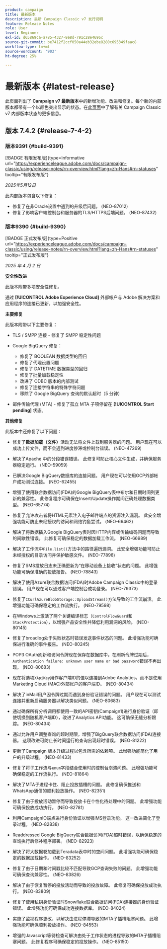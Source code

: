 ```yaml
---
product: campaign
title: 最新版本
description: 最新 Campaign Classic v7 发行说明
feature: Release Notes
role: User
level: Beginner
exl-id: d65869ca-a785-4327-8e8d-791c28e4696c
source-git-commit: be7412f2ccf050a44eb32ebe8280c695349faac8
workflow-type: tm+mt
source-wordcount: '903'
ht-degree: 25%

---
```


# 最新版本 {#latest-release}

此页面列出了 **Campaign v7 最新版本**&#x200B;中的新增功能、改进和修复。每个新的内部版本都带有一个以颜色突出显示的状态。在[此页面](rn-overview.md)中了解有关 Campaign Classic v7 内部版本状态的更多信息。

## 版本 7.4.2  {#release-7-4-2}

### 版本9391 {#build-9391}

[!BADGE 有限发布版]{type=Informative url="https://experienceleague.adobe.com/docs/campaign-classic/using/release-notes/rn-overview.html?lang=zh-Hans#rn-statuses" tooltip="有限发布版"}

_2025年5月12日_

此内部版本包含以下修复：

* 修复了在非Oracle设置中遇到的升级后问题。 (NEO-87012)
* 修复了影响客户端控制台和服务器的TLS/HTTPS后端问题。 (NEO-87432)

### 版本9390 {#build-9390}

[!BADGE 正式发布版]{type=Positive url="https://experienceleague.adobe.com/docs/campaign-classic/using/release-notes/rn-overview.html?lang=zh-Hans#rn-statuses" tooltip="正式发布版"}

_2025 年 4 月 2 日_

<!--
### Compatibility updates {#comp-7-4-2}

This release comes with the following compatibility updates:

* JQuery library update: fixes multiple UI issues (reports, web apps)
* PostgreSQL 15 and 16

-->

**安全性改进**

此版本附带多项安全性修复。

通过 **[!UICONTROL Adobe Experience Cloud]** 外部帐户与 Adobe 解决方案和应用程序的连接已更新，以加强安全性。

**主要修复**

此版本附带以下主要修复：

* TLS / SMPP 连接 - 修复了 SMPP 稳定性问题

* Google BigQuery 修复：

   * 修复了 BOOLEAN 数据类型的回归
   * 修复了代理设置问题
   * 修复了 DATETIME 数据类型的回归
   * 修复了批量加载稳定性
   * 改进了 ODBC 版本的内部测试
   * 修复了连接字符串的特殊字符问题
   * 移除了 Google BigQuery 查询的默认超时（5 分钟）

* 邮件传输代理 (MTA) - 修复了孤立 MTA 子项停留在 **[!UICONTROL Start pending]** 状态。


**其他修复**

此版本中还修复了以下问题：

* 修复了&#x200B;**数据加载（文件）**&#x200B;活动无法将文件上载到服务器<!--after an upgrade to version 8.3.8-->的问题。 用户现在可以成功上传文件，而不会遇到进度停滞或控制台错误。 (NEO-47269)

* 解决了Apache <!--following an upgrade to Adobe Campaign Classic 7.2.2 build 9349-->中的分段错误错误。 此修复可防止核心文件生成，并确保服务器稳定运行。 (NEO-59059)

* 已解决Google BigQuery数据库<!--after upgrading to version 7.3.3 build 9359-->的连接问题。 用户现在可以使用GCP外部帐户成功测试连接。 (NEO-62455)

* 增强了使用联合数据访问(FDA)的Google BigQuery表中布尔和日期时间列更新的兼容性。 此修复程序可确保在Insert/Update操作期间正确处理数据类型。 (NEO-65774)

* 修复了允许攻击者将HTML元素注入电子邮件端点的资源注入漏洞。 此安全增强功能可防止未经授权的访问和网络钓鱼尝试。 (NEO-66462)

* 解决了将数据插入Google BigQuery表时因HTTP内容或传输编码问题而导致的间歇性错误。 此修复可确保稳定的数据加载工作流。 (NEO-66989)

* 解决了工作流中`File.list()`方法中的路径遍历漏洞。 此安全增强功能可防止未经授权的目录访问并保护敏感文件。 (NEO-77898)

* 修复了SMS投放日志未正确更新为“在移动设备上接收”状态的问题。 此增强功能可确保准确的投放报告。 (NEO-78843)

* 解决了使用Azure联合数据访问(FDA)时Adobe Campaign Classic中的登录错误。 用户现在可以通过客户端控制台成功登录。 (NEO-79373)

* 修复了`CCurlAzureBlobStorage::UploadStream()`方法导致的工作流崩溃。 此增强功能可确保稳定的工作流执行。 (NEO-79598)

* 在Windows上激活了两个关键编译标志（`ControlFlowGuard`和`StackProtection`），以增强产品安全性并降低利用漏洞的风险。 (NEO-80145)

* 修复了broadlog处于失败状态时错误发送事件状态的问题。 此增强功能可确保进行准确的事件报告。 (NEO-80245)

* POP3 OAuth刷新和访问令牌现在保存在数据库中，在刷新令牌过期后，`Authentication failure: unknown user name or bad password`错误不再出现。 (NEO-80683)

* 现在将选项`XApiKey`用作客户端ID的值以连接到Adobe Analytics，而不是使用Marketing Cloud (MAC)外部帐户的客户端ID。 (NEO-80434)

* 解决了inMail用户因令牌过期而遇到身份验证错误的问题。 用户现在可以测试连接并重新启动服务器以解决类似问题。 (NEO-80683)

* 通过确保所有分析调用都使用一致的API密钥(Campaign1)进行身份验证（即使切换到随机客户端ID），改进了Analytics API功能。 这可确保无缝分析跟踪。 (NEO-80434)

* 通过允许用户调整查询的超时期限，增强了BigQuery联合数据访问(FDA)连接器。 这项改进可防止长时间运行的查询出现超时错误。 (NEO-81222)

* 更新了Campaign <!--7.4.1-->版本升级过程以包含所需的依赖项。 此增强功能简化了用户的升级过程。 (NEO-81433)

* 修复了将子工作流与`enum`字段结合使用时的控制台崩溃问题。 此增强功能可确保稳定的工作流执行。 (NEO-81864)

* 解决了MTA子进程卡住、阻止投放插槽的问题。 此修复确保推送和WhatsApp通信的顺利投放操作。 (NEO-82351)

* 修复了由于投放活动暂停而导致投放卡在个性化待处理中的问题。 此增强功能可确保投放成功执行。 (NEO-82781)

* 利用CampaignIO端点进行身份验证以增强IMS登录功能。 这一改进简化了登录过程。 (NEO-82838)

* Readdressed Google BigQuery联合数据访问(FDA)超时错误，以确保稳定的查询执行后修补程序部署。 (NEO-82923)

* 解决了将大数据卷加载到Teradata表中时的空间问题。 此增强功能可确保稳定的数据加载操作。 (NEO-83252)

* 修复了由于日期和时间戳比较<!--after upgrading to version 9383-->不匹配导致GCP查询失败的问题。 此增强功能可确保查询兼容性。 (NEO-83826)

* 解决了由于恢复暂停的投放活动而导致的投放故障。 此修复可确保投放成功执行。 (NEO-83809)

* 修复了使用私钥身份验证时Snowflake联合数据访问(FDA)连接器的身份验证错误。 此增强功能可确保成功连接数据库。 (NEO-84024)

* 实施了监视程序更改，以解决由进程停滞导致的MTA子插槽阻塞问题。 此增强功能可确保顺利投放操作。 (NEO-84553)

* 增强的Javascript等待检查可解决由处于工作状态的进程导致的MTA子插槽阻塞问题。 此修复程序可确保稳定的投放操作。 (NEO-85150)

